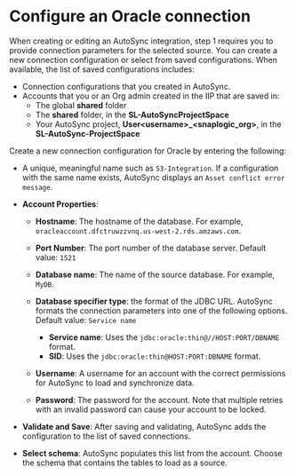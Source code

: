 # Configure an Oracle connection

When creating or editing an AutoSync integration, step 1 requires you to provide connection parameters for the selected source. You can create a new connection configuration or select from saved configurations. When available, the list of saved configurations includes:

-   Connection configurations that you created in AutoSync.
-   Accounts that you or an Org admin created in the IIP that are saved in:
    -   The global **shared** folder
    -   The **shared** folder, in the **SL-AutoSyncProjectSpace**
    -   Your AutoSync project, **User<username\>\_<snaplogic\_org\>**, in the **SL-AutoSync-ProjectSpace**

Create a new connection configuration for Oracle by entering the following:

-   A unique, meaningful name such as `S3-Integration`. If a configuration with the same name exists, AutoSync displays an `Asset conflict error message`.
-   **Account Properties**:
    -   **Hostname**: The hostname of the database. For example, `oracleaccount.dfctruwzzvnq.us-west-2.rds.amzaws.com`.
    -   **Port Number**: The port number of the database server. Default value: `1521`
    -   **Database name**: The name of the source database. For example, `MyDB`.
    -   **Database specifier type**: the format of the JDBC URL. AutoSync formats the connection parameters into one of the following options. Default value: `Service name`

        -   **Service name**: Uses the `jdbc:oracle:thin@//HOST:PORT/DBNAME` format.
        -   **SID**: Uses the `jdbc:oracle:thin@HOST:PORT:DBNAME` format.
    -   **Username**: A username for an account with the correct permissions for AutoSync to load and synchronize data.
    -   **Password**: The password for the account. Note that multiple retries with an invalid password can cause your account to be locked.
-   **Validate and Save**: After saving and validating, AutoSync adds the configuration to the list of saved connections.

-   **Select schema**: AutoSync populates this list from the account. Choose the schema that contains the tables to load as a source.


